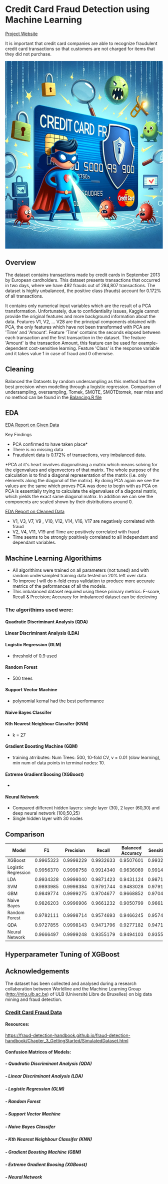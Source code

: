 # Credit Card Fraud Detection using Machine Learning 
[Project Website](https://zbushby.github.io/credit-fraud-detection/)

It is important that credit card companies are able to recognize fraudulent credit card transactions so that customers are not charged for items that they did not purchase.


<p align="center">
  <img src="/img/DALL_E.png" alt="DALL·E Image" height="600" width="600">
</p>


## Overview
The dataset contains transactions made by credit cards in September 2013 by European cardholders.
This dataset presents transactions that occurred in two days, where we have 492 frauds out of 284,807 transactions. The dataset is highly unbalanced, the positive class (frauds) account for 0.172% of all transactions.

It contains only numerical input variables which are the result of a PCA transformation. Unfortunately, due to confidentiality issues, Kaggle cannot provide the original features and more background information about the data. Features V1, V2, … V28 are the principal components obtained with PCA, the only features which have not been transformed with PCA are 'Time' and 'Amount'. Feature 'Time' contains the seconds elapsed between each transaction and the first transaction in the dataset. The feature 'Amount' is the transaction Amount, this feature can be used for example-dependent cost-sensitive learning. Feature 'Class' is the response variable and it takes value 1 in case of fraud and 0 otherwise.

## Cleaning
Balanced the Datasets by random undersampling as this method had the best precision when modelling through a logistic regression. Comparison of undersampling, oversampling, Tomek, SMOTE, SMOTEtomek, near miss and no method can be found in the [Balancing.R file](https://github.com/zbushby/credit-fraud-detection/blob/main/2.%20Cleaning/2a.%20Balancing.R)


## EDA
[EDA Report on Given Data](https://htmlpreview.github.io/?https://github.com/zbushby/credit-fraud-detection/blob/main/3.%20EDA/report.html#correlation-analysis)

Key Findings
- PCA confirmed to have taken place*
- There is no missing data
- Fraudulent data is 0.172% of transactions, very imbalanced data.

*PCA at it's heart involves diagonalising a matrix which means solving for the eigenvalues and eigenvectors of that matrix. The whole purpose of the calculation is to find a diagonal representation of the matrix (i.e. only elements along the diagonal of the matrix). By doing PCA again we see the values are the same which proves PCA was done to begin with as PCA on PCA is essentially  trying to calculate the eigenvalues of a diagonal matrix, which yields the exact same diagonal matrix. In addition we can see the components are scaled shown by their distributions around 0.

[EDA Report on Cleaned Data](https://htmlpreview.github.io/?https://github.com/zbushby/credit-fraud-detection/blob/main/3.%20EDA/balanced_train_data_report.html)
-  V1, V3, V7, V9 , V10, V12, V14, V16, V17 are negatively correlated with fraud
-  V2, V4, V11, V19 and Time are positively correlated with fraud
- Time seems to be strongly positively correlated to all independant and dependant variables.



## Machine Learning Algorithims
- All algorithims were trained on all parameters (not tuned) and with random undersampled training data tested on 20% left over data.
- To improve I will do n-fold cross validation to produce more accurate metrics of the peformances of all the models.
- This imbalanced dataset required using these primary metrics: F-score, Recall & Precision; Accuracy for imbalanced dataset can be decieving
### The algorithims used were:
#### Quadratic Discriminant Analysis (QDA)
#### Linear Discriminant Analysis (LDA)
#### Logistic Regression (GLM)
- threshold of 0.9 used
#### Random Forest
- 500 trees 
#### Support Vector Machine
- polynomial kernal had the best performance
#### Naive Bayes Classifer
#### Kth Nearest Neighbour Classifer (KNN)
- k = 27
#### Gradient Boosting Machine (GBM)
- training atrributes: Num Trees: 500, 10-fold CV, v = 0.01 (slow learning), min num of data points in terminal nodes: 10.
#### Extreme Gradient Boosing (XGBoost)
-
#### Neural Network
- Compared different hidden layers: single layer (30), 2 layer (60,30) and deep neural network (100,50,25)
- Single hidden layer with 30 nodes

## Comparison

| Model              | F1        | Precision | Recall   | Balanced Accuracy | Sensitivity |
|--------------------|-----------|-----------|----------|-------------------|-------------|
| XGBoost            | 0.9965323 | 0.9998229 | 0.9932633| 0.9507601         | 0.9932633   |
| Logistic Regression| 0.9956370 | 0.9998758 | 0.9914340| 0.9636069         | 0.9914340   |
| LDA                | 0.9934328 | 0.9998040 | 0.9871423| 0.9431124         | 0.9871423   |
| SVM                | 0.9893985 | 0.9998384 | 0.9791744| 0.9483028         | 0.9791744   |
| GBM                | 0.9849774 | 0.9999275 | 0.9704677| 0.9668852         | 0.9704677   |
| Naive Bayes        | 0.9826203 | 0.9996906 | 0.9661232| 0.9050799         | 0.9661232   |
| Random Forest      | 0.9782111 | 0.9998714 | 0.9574693| 0.9466245         | 0.9574693   |
| QDA                | 0.9727855 | 0.9998143 | 0.9471796| 0.9277182         | 0.9471796   |
| Neural Network     | 0.9666497 | 0.9999248 | 0.9355179| 0.9494103         | 0.9355179   |

## Hyperparameter Tuning of XGBoost

## Acknowledgements
The dataset has been collected and analysed during a research collaboration between Worldline and the Machine Learning Group (http://mlg.ulb.ac.be) of ULB (Université Libre de Bruxelles) on big data mining and fraud detection.

### [Credit Card Fraud Data](https://www.kaggle.com/datasets/mlg-ulb/creditcardfraud/download?datasetVersionNumber=3)



#### Resources:

https://fraud-detection-handbook.github.io/fraud-detection-handbook/Chapter_3_GettingStarted/SimulatedDataset.html 

#### Confusion Matrices of Models:

##### - Quadratic Discriminant Analysis (QDA)
##### - Linear Discriminant Analysis (LDA)
##### - Logistic Regression (GLM)
##### - Random Forest
##### - Support Vector Machine
##### - Naive Bayes Classifer
##### - Kth Nearest Neighbour Classifer (KNN)
##### - Gradient Boosting Machine (GBM)
##### - Extreme Gradient Boosing (XGBoost)
##### - Neural Network


